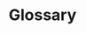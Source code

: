 ---
layout: articles
title: Glossary
data_source: glossary
type: brief
excerpt_type: text
permalink: /glossary/index.html
---